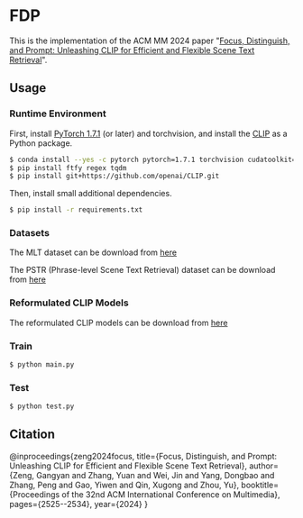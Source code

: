 # FDP
This is the implementation of the ACM MM 2024 paper "[Focus, Distinguish, and Prompt: Unleashing CLIP for Efficient and Flexible Scene Text Retrieval](https://dl.acm.org/doi/abs/10.1145/3664647.3680877)".

## Usage

### Runtime Environment
First, install [PyTorch 1.7.1](https://pytorch.org/get-started/locally/) (or later) and torchvision, and install the [CLIP](https://github.com/openai/CLIP) as a Python package.

```bash
$ conda install --yes -c pytorch pytorch=1.7.1 torchvision cudatoolkit=11.0
$ pip install ftfy regex tqdm
$ pip install git+https://github.com/openai/CLIP.git
```
Then, install small additional dependencies.
```bash
$ pip install -r requirements.txt
```

### Datasets
The MLT dataset can be download from [here](https://drive.google.com/drive/folders/15tHbCHgw3sKHw6K6wq2PhssYJ75TVt05?usp=drive_link)

The PSTR (Phrase-level Scene Text Retrieval) dataset can be download from [here](https://drive.google.com/drive/folders/1g3YwLpDSBzodmV75YL0xt9xCu2D1gqMI?usp=sharing)

### Reformulated CLIP Models
The reformulated CLIP models can be download from [here](https://drive.google.com/drive/folders/1sgfP85OxktzpjlEue0B4K97fsIBY18ja?usp=sharing)

### Train
```bash
$ python main.py
```

### Test
```bash
$ python test.py
```

## Citation
@inproceedings{zeng2024focus,
  title={Focus, Distinguish, and Prompt: Unleashing CLIP for Efficient and Flexible Scene Text Retrieval},
  author={Zeng, Gangyan and Zhang, Yuan and Wei, Jin and Yang, Dongbao and Zhang, Peng and Gao, Yiwen and Qin, Xugong and Zhou, Yu},
  booktitle={Proceedings of the 32nd ACM International Conference on Multimedia},
  pages={2525--2534},
  year={2024}
}
